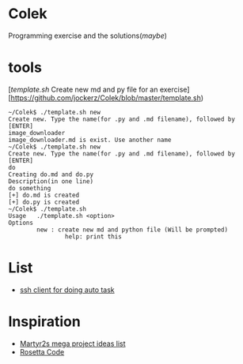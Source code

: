 # Colek

Programming exercise and the solutions(*maybe*)

# tools
[_template.sh_ Create new md and py file for an exercise][https://github.com/jockerz/Colek/blob/master/template.sh)

```
~/Colek$ ./template.sh new
Create new. Type the name(for .py and .md filename), followed by [ENTER]
image_downloader
image_downloader.md is exist. Use another name
~/Colek$ ./template.sh new
Create new. Type the name(for .py and .md filename), followed by [ENTER]
do
Creating do.md and do.py
Description(in one line)
do something
[+] do.md is created
[+] do.py is created
~/Colek$ ./template.sh 
Usage   ./template.sh <option>
Options 
        new : create new md and python file (Will be prompted)
                help: print this
```

# List

- [ssh client for doing auto task](https://github.com/jockerz/Colek/blob/master/ssh_client.md) 

# Inspiration

- [Martyr2s mega project ideas list](http://www.dreamincode.net/forums/topic/78802-martyr2s-mega-project-ideas-list/)
- [Rosetta Code](http://rosettacode.org/wiki/Rosetta_Code)
